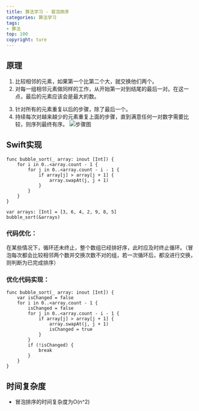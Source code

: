 ```yaml
---
title: 算法学习 - 冒泡排序
categories: 算法学习
tags:
- 算法
top: 100
copyright: ture
---
```


## 原理
1. 比较相邻的元素，如果第一个比第二个大，就交换他们两个。
2. 对每一组相邻元素做同样的工作，从开始第一对到结尾的最后一对。在这一点，最后的元素应该会是最大的数。
 <!-- more -->
3. 针对所有的元素重复以后的步骤，除了最后一个。
4. 持续每次对越来越少的元素重复上面的步骤，直到满意任何一对数字需要比较，则序列最终有序。
![](http://pic.cloverkim.com/749c46aagy1fvrm3x9pj5j20iu08xq4b.jpg '步骤图')

## Swift实现
```
func bubble_sort(_ array: inout [Int]) {
    for i in 0..<array.count - 1 {
        for j in 0..<array.count - i - 1 {
            if array[j] > array[j + 1] {
                array.swapAt(j, j + 1)
            }
        }
    }
}

var arrays: [Int] = [3, 6, 4, 2, 9, 8, 5]
bubble_sort(&arrays)
```
### 代码优化：
在某些情况下，循环还未终止，整个数组已经排好序，此时应及时终止循环。（冒泡每次都会比较相邻两个数并交换次数不对的组，若一次循环后，都没进行交换，则判断为已完成排序）
### 优化代码实现：
```
func bubble_sort(_ array: inout [Int]) {
    var isChanged = false
    for i in 0..<array.count - 1 {
        isChanged = false
        for j in 0..<array.count - i - 1 {
            if array[j] > array[j + 1] {
                array.swapAt(j, j + 1)
                isChanged = true
            }
        }
        if (!isChanged) {
            break
        }
    }
}
```
## 时间复杂度
- 冒泡排序的时间复杂度为O(n^2)